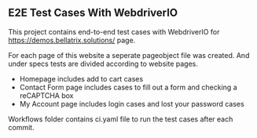 ## E2E Test Cases With WebdriverIO
This project contains end-to-end test cases with WebdriverIO for https://demos.bellatrix.solutions/ page.

For each page of this website a seperate pageobject file was created. And under specs tests are divided according to website pages.

- Homepage includes add to cart cases
- Contact Form page includes cases to fill out a form and checking a reCAPTCHA box
- My Account page includes login cases and lost your password cases

Workflows folder contains ci.yaml file to run the test cases after each commit.